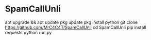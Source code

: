 # SpamCallUnli
apt upgrade && apt update
pkg update
pkg install python 
git clone https://github.com/MrC4C4T/SpamCallUnli
cd SpamCallUnli
pip install requests
python run.py
